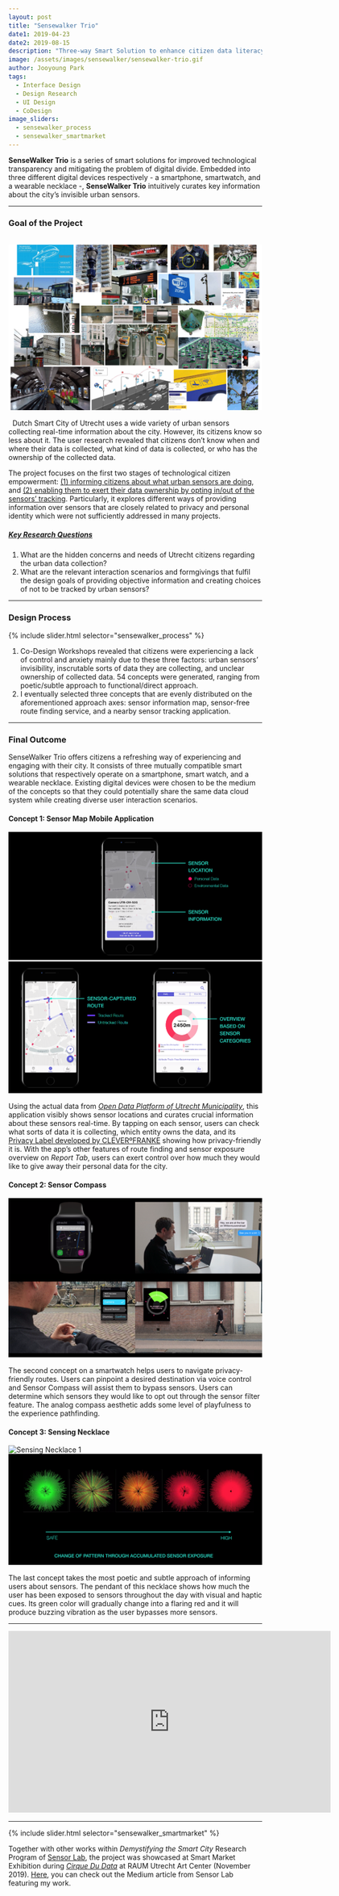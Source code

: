```yaml
---
layout: post
title: "Sensewalker Trio"
date1: 2019-04-23
date2: 2019-08-15
description: "Three-way Smart Solution to enhance citizen data literacy"
image: /assets/images/sensewalker/sensewalker-trio.gif
author: Jooyoung Park
tags: 
  - Interface Design
  - Design Research
  - UI Design
  - CoDesign
image_sliders:
  - sensewalker_process
  - sensewalker_smartmarket
---
```

**SenseWalker Trio** is a series of smart solutions for improved technological transparency and mitigating the problem of digital divide. Embedded into three different digital devices respectively - a smartphone, smartwatch, and a wearable necklace -, **SenseWalker Trio** intuitively curates key information about the city’s invisible urban sensors. 
<hr/>

### Goal of the Project
&nbsp;
![Urban Sensors](/assets/images/sensewalker/sensewalker-trio-01.jpg#full)

&nbsp;
Dutch Smart City of Utrecht uses a wide variety of urban sensors collecting real-time information about the city. However, its citizens know so less about it. The user research revealed that citizens don’t know when and where their data is collected, what kind of data is collected, or who has the ownership of the collected data.

The project focuses on the first two stages of technological citizen empowerment: <ins>(1) informing citizens about what urban sensors are doing</ins>, and <ins>(2) enabling them to exert their data ownership by opting in/out of the sensors’ tracking</ins>. Particularly, it explores different ways of providing information over sensors that are closely related to privacy and personal identity which were not sufficiently addressed in many projects. 

##### <ins>Key Research Questions</ins>
1. What are the hidden concerns and needs of Utrecht citizens regarding the urban data collection?
2. What are the relevant interaction scenarios and formgivings that fulfil the design goals of providing objective information and creating choices of not to be tracked by urban sensors?
&nbsp;

<hr/>

### Design Process

{% include slider.html selector="sensewalker_process" %}

1. Co-Design Workshops revealed that citizens were experiencing a lack of control and anxiety mainly due to these three factors: urban sensors’ invisibility, inscrutable sorts of data they are collecting, and unclear ownership of collected data. 54 concepts were generated, ranging from poetic/subtle approach to functional/direct approach.
2. I eventually selected three concepts that are evenly distributed on the aforementioned approach axes: sensor information map, sensor-free route finding service, and a nearby sensor tracking application. 

<hr/>

### Final Outcome
SenseWalker Trio offers citizens a refreshing way of experiencing and engaging with their city. It consists of three mutually compatible smart solutions that respectively operate on a smartphone, smart watch, and a wearable necklace. Existing digital devices were chosen to be the medium of the concepts so that they could potentially share the same data cloud system while creating diverse user interaction scenarios. 

#### Concept 1: Sensor Map Mobile Application

![Sensor Map App Mockup 1](/assets/images/sensewalker/sensewalker-trio-06.png)
![Sensor Map App Mockup 2](/assets/images/sensewalker/1_2app.png)

Using the actual data from *<a href="https://utrecht.dataplatform.nl/#/home" target="_blank">Open Data Platform of Utrecht Municipality</a>*, this application visibly shows sensor locations and curates crucial information about these sensors real-time. By tapping on each sensor, users can check what sorts of data it is collecting, which entity owns the data, and its <a href="https://europeandesign.org/submissions/privacy-label/" target="_blank">Privacy Label developed by CLEVERºFRANKE</a> showing how privacy-friendly it is. With the app’s other features of route finding and sensor exposure overview on *Report Tab*, users can exert control over how much they would like to give away their personal data for the city.

#### Concept 2: Sensor Compass

![Sensor Compass User Journey](/assets/images/sensewalker/2watch.png)

The second concept on a smartwatch helps users to navigate privacy-friendly routes. Users can pinpoint a desired destination via voice control and Sensor Compass will assist them to bypass sensors. Users can determine which sensors they would like to opt out through the sensor filter feature. The analog compass aesthetic adds some level of playfulness to the experience pathfinding.

#### Concept 3: Sensing Necklace

![Sensing Necklace 1](/assets/images/sensewalker/3_1necklace.png)
![Sensing Necklace 2](/assets/images/sensewalker/3_2necklace.png)

The last concept takes the most poetic and subtle approach of informing users about sensors. The pendant of this necklace shows how much the user has been exposed to sensors throughout the day with visual and haptic cues. Its green color will gradually change into a flaring red and it will produce buzzing vibration as the user bypasses more sensors.

<hr/>

<iframe src="https://player.vimeo.com/video/501876193" width="640" height="360" frameborder="0" allow="autoplay; fullscreen; picture-in-picture" allowfullscreen></iframe>

<hr/>

{% include slider.html selector="sensewalker_smartmarket" %}

Together with other works within *Demystifying the Smart City* Research Program of <a href="https://www.sensorlab.nl/" target="_blank">Sensor Lab</a>, the project was showcased at Smart Market Exhibition during *<a href="https://raumutrecht.nl/event/cirque-du-data/" target="_blank">Cirque Du Data</a>* at RAUM Utrecht Art Center (November 2019). <a href="https://medium.com/sensor-lab/looking-back-on-demystifying-the-smart-city-a-year-of-research-on-the-trade-off-between-citizen-1ce0939efbf9" target="_blank">Here</a>, you can check out the Medium article from Sensor Lab featuring my work.

